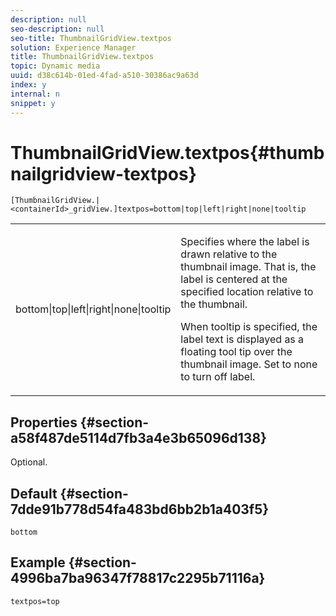 ```yaml
---
description: null
seo-description: null
seo-title: ThumbnailGridView.textpos
solution: Experience Manager
title: ThumbnailGridView.textpos
topic: Dynamic media
uuid: d38c614b-01ed-4fad-a510-30386ac9a63d
index: y
internal: n
snippet: y
---
```


# ThumbnailGridView.textpos{#thumbnailgridview-textpos}

 `[ThumbnailGridView.|<containerId>_gridView.]textpos=bottom|top|left|right|none|tooltip`

<table id="table_1BEBE260769B4A0C9E9F5016D2FA68A0"> 
 <tbody> 
  <tr> 
   <td> <p> <span class="codeph"> bottom|top|left|right|none|tooltip</span> </p> </td> 
   <td> <p> Specifies where the label is drawn relative to the thumbnail image. That is, the label is centered at the specified location relative to the thumbnail. </p> <p>When <span class="codeph"> tooltip</span> is specified, the label text is displayed as a floating tool tip over the thumbnail image. Set to <span class="codeph"> none</span> to turn off label. </p> </td> 
  </tr> 
 </tbody> 
</table>

## Properties {#section-a58f487de5114d7fb3a4e3b65096d138}

Optional.

## Default {#section-7dde91b778d54fa483bd6bb2b1a403f5}

`bottom`

## Example {#section-4996ba7ba96347f78817c2295b71116a}

`textpos=top` 
